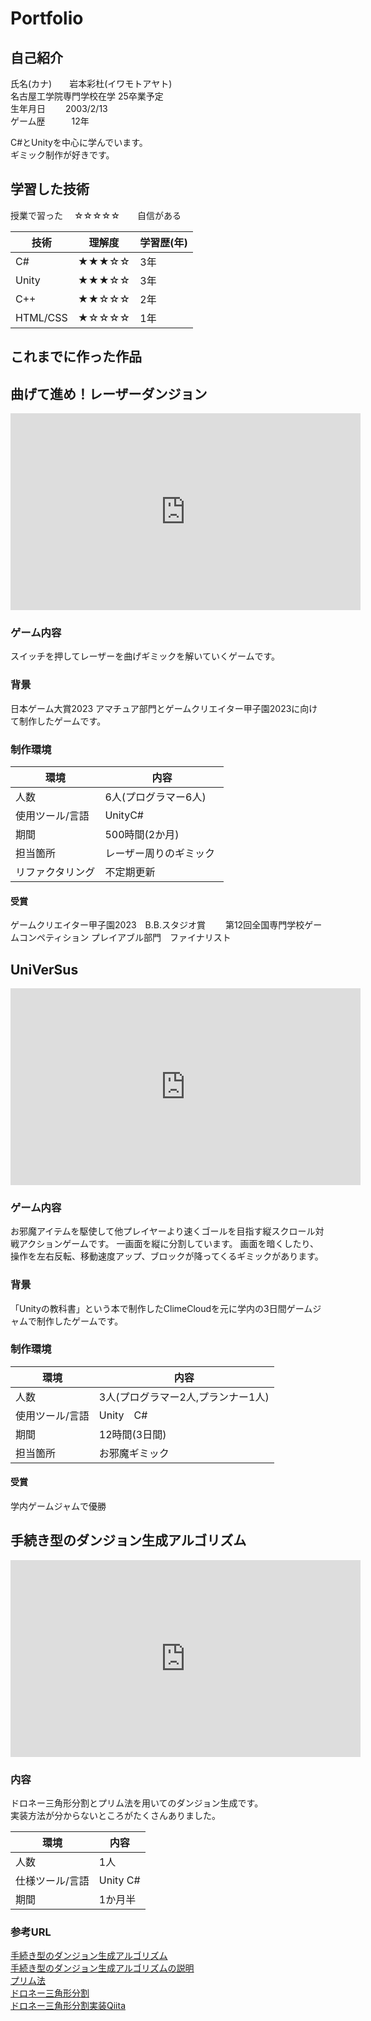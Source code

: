 # Portfolio

## 自己紹介
氏名(カナ)　　岩本彩杜(イワモトアヤト)  
名古屋工学院専門学校在学 25卒業予定  
生年月日　　 2003/2/13   
ゲーム歴　　　12年  

C#とUnityを中心に学んでいます。  
ギミック制作が好きです。

## 学習した技術  

授業で習った　 ☆☆☆☆☆　　自信がある  

| 技術     | 理解度 | 学習歴(年) |
|----------|--------|-----------|
| C#       | ★★★☆☆  | 3年        |
| Unity    | ★★★☆☆  | 3年        |
| C++      | ★★☆☆☆  | 2年        |
| HTML/CSS | ★☆☆☆☆  | 1年        |


## これまでに作った作品
## 曲げて進め！レーザーダンジョン
<iframe width="560" height="315" src="https://www.youtube.com/embed/vAu2sqNFRJk?si=jxL4nvV1QPAkAsC1" title="YouTube video player" frameborder="0" allow="accelerometer; autoplay; clipboard-write; encrypted-media; gyroscope; picture-in-picture; web-share" allowfullscreen></iframe>

### ゲーム内容
スイッチを押してレーザーを曲げギミックを解いていくゲームです。

### 背景　　
日本ゲーム大賞2023 アマチュア部門とゲームクリエイター甲子園2023に向けて制作したゲームです。

### 制作環境

| 環境         | 内容                   |
|--------------|-----------------------|
| 人数         | 6人(プログラマー6人)   |
| 使用ツール/言語 | UnityC#             |
| 期間         | 500時間(2か月)　　　　 |
| 担当箇所     | レーザー周りのギミック  |
|リファクタリング|不定期更新|  


#### 受賞
ゲームクリエイター甲子園2023　B.B.スタジオ賞　　
第12回全国専門学校ゲームコンペティション プレイアブル部門　ファイナリスト　　

## UniVerSus
<iframe width="560" height="315" src="https://www.youtube.com/embed/qqtdCZ1KiGo?si=CnDBOZUkjC-QWpYU" title="YouTube video player" frameborder="0" allow="accelerometer; autoplay; clipboard-write; encrypted-media; gyroscope; picture-in-picture; web-share" allowfullscreen></iframe>

### ゲーム内容　　
お邪魔アイテムを駆使して他プレイヤーより速くゴールを目指す縦スクロール対戦アクションゲームです。
一画面を縦に分割しています。
画面を暗くしたり、操作を左右反転、移動速度アップ、ブロックが降ってくるギミックがあります。

### 背景
「Unityの教科書」という本で制作したClimeCloudを元に学内の3日間ゲームジャムで制作したゲームです。

### 制作環境

| 環境         | 内容                    |
|------------|-------------------------|
| 人数         | 3人(プログラマー2人,プランナー1人) |
| 使用ツール/言語 | Unity　C#                |
| 期間         | 12時間(3日間)              |
| 担当箇所     | お邪魔ギミック               |


#### 受賞
学内ゲームジャムで優勝

## 手続き型のダンジョン生成アルゴリズム  

<iframe width="560" height="315" src="https://www.youtube.com/embed/0XdqeDpO6Qc" title="" frameborder="0" allow="accelerometer; autoplay; clipboard-write; encrypted-media; gyroscope; picture-in-picture; web-share" referrerpolicy="strict-origin-when-cross-origin" allowfullscreen></iframe>

### 内容
ドロネー三角形分割とプリム法を用いてのダンジョン生成です。  
実装方法が分からないところがたくさんありました。

|環境|内容|
|---|---|
|人数|1人|
|仕様ツール/言語|Unity C#|
|期間|1か月半|


### 参考URL
[手続き型のダンジョン生成アルゴリズム](https://postd.cc/procedural-dungeon-generation-algorithm/)   
[手続き型のダンジョン生成アルゴリズムの説明](https://www.reddit.com/r/gamedev/comments/1dlwc4/procedural_dungeon_generation_algorithm_explained/)  
[プリム法](http://www.deqnotes.net/acmicpc/prim/)   
[ドロネー三角形分割](https://hadashia.hatenablog.com/entry/2018/10/11/194602)  
[ドロネー三角形分割実装Qiita](https://qiita.com/edo_m18/items/7b3c70ed97bac52b2203)